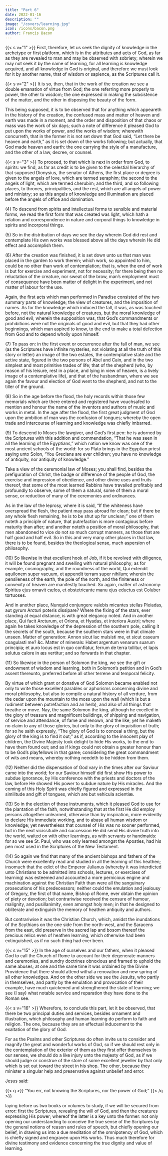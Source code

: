 ```yaml
---
title: "Part 6"
date: 2022-01-16
description: ""
image: "/covers/learning.jpg"
icon: /icons/bacon.png
author: Francis Bacon
---
```



{{< s v="1" >}} First, therefore, let us seek the dignity of knowledge in the archetype or first platform, which is in the attributes and acts of God, as far as they are revealed to man and may be observed with sobriety; wherein we may not seek it by the name of learning, for all learning is knowledge acquired, and all knowledge in God is original, and therefore we must look for it by another name, that of wisdom or sapience, as the Scriptures call it.

{{< s v="2" >}} It is so, then, that in the work of the creation we see a double emanation of virtue from God; the one referring more properly to power, the other to wisdom; the one expressed in making the subsistence of the matter, and the other in disposing the beauty of the form. 

This being supposed, it is to be observed that for anything which appeareth in the history of the creation, the confused mass and matter of heaven and earth was made in a moment, and the order and disposition of that chaos or mass was the work of six days; such a note of difference it pleased God to put upon the works of power, and the works of wisdom; wherewith concurreth, that in the former it is not set down that God said, “Let there be heaven and earth,” as it is set down of the works following; but actually, that God made heaven and earth: the one carrying the style of a manufacture, and the other of a law, decree, or counsel.

{{< s v="3" >}} To proceed, to that which is next in order from God, to spirits: we find, as far as credit is to be given to the celestial hierarchy of that supposed Dionysius, the senator of Athens, the first place or degree is given to the angels of love, which are termed seraphim; the second to the angels of light, which are termed cherubim; and the third, and so following places, to thrones, principalities, and the rest, which are all angels of power and ministry; so as this angels of knowledge and illumination are placed before the angels of office and domination.

(4) To descend from spirits and intellectual forms to sensible and material forms, we read the first form that was created was light, which hath a relation and correspondence in nature and corporal things to knowledge in spirits and incorporal things.

(5) So in the distribution of days we see the day wherein God did rest and contemplate His own works was blessed above all the days wherein He did effect and accomplish them.

(6) After the creation was finished, it is set down unto us that man was placed in the garden to work therein; which work, so appointed to him, could be no other than work of contemplation; that is, when the end of work is but for exercise and experiment, not for necessity; for there being then no reluctation of the creature, nor sweat of the brow, man’s employment must of consequence have been matter of delight in the experiment, and not matter of labour for the use.  

Again, the first acts which man performed in Paradise consisted of the two summary parts of knowledge; the view of creatures, and the imposition of names.  As for the knowledge which induced the fall, it was, as was touched before, not the natural knowledge of creatures, but the moral knowledge of good and evil; wherein the supposition was, that God’s commandments or prohibitions were not the originals of good and evil, but that they had other beginnings, which man aspired to know, to the end to make a total defection from God and to depend wholly upon himself.

(7) To pass on: in the first event or occurrence after the fall of man, we see (as the Scriptures have infinite mysteries, not violating at all the truth of this story or letter) an image of the two estates, the contemplative state and the active state, figured in the two persons of Abel and Cain, and in the two simplest and most primitive trades of life; that of the shepherd (who, by reason of his leisure, rest in a place, and lying in view of heaven, is a lively image of a contemplative life), and that of the husbandman, where we see again the favour and election of God went to the shepherd, and not to the tiller of the ground.

(8) So in the age before the flood, the holy records within those few memorials which are there entered and registered have vouchsafed to mention and honour the name of the inventors and authors of music and works in metal.  In the age after the flood, the first great judgment of God upon the ambition of man was the confusion of tongues; whereby the open trade and intercourse of learning and knowledge was chiefly imbarred.

(9) To descend to Moses the lawgiver, and God’s first pen: he is adorned by the Scriptures with this addition and commendation, “That he was seen in all the learning of the Egyptians,” which nation we know was one of the most ancient schools of the world: for so Plato brings in the Egyptian priest saying unto Solon, “You Grecians are ever children; you have no knowledge of antiquity, nor antiquity of knowledge.” 

Take a view of the ceremonial law of Moses; you shall find, besides the prefiguration of Christ, the badge or difference of the people of God, the exercise and impression of obedience, and other divine uses and fruits thereof, that some of the most learned Rabbins have travailed profitably and profoundly to observe, some of them a natural, some of them a moral sense, or reduction of many of the ceremonies and ordinances.  

As in the law of the leprosy, where it is said, “If the whiteness have overspread the flesh, the patient may pass abroad for clean; but if there be any whole flesh remaining, he is to be shut up for unclean;” one of them noteth a principle of nature, that putrefaction is more contagious before maturity than after; and another noteth a position of moral philosophy, that men abandoned to vice do not so much corrupt manners, as those that are half good and half evil.  So in this and very many other places in that law, there is to be found, besides the theological sense, much aspersion of philosophy.

(10)  So likewise in that excellent hook of Job, if it be revolved with diligence, it will be found pregnant and swelling with natural philosophy; as for example, cosmography, and the roundness of the world, Qui extendit aquilonem super vacuum, et appendit terram super nihilum; wherein the pensileness of the earth, the pole of the north, and the finiteness or convexity of heaven are manifestly touched. So again, matter of astronomy: Spiritus ejus ornavit cælos, et obstetricante manu ejus eductus est Coluber tortuoses.  

And in another place, Nunquid conjungere valebis micantes stellas Pleiadas, aut gyrum Arcturi poteris dissipare?  Where the fixing of the stars, ever standing at equal distance, is with great elegancy noted.  And in another place, Qui facit Arcturum, et Oriona, et Hyadas, et interiora Austri; where again he takes knowledge of the depression of the southern pole, calling it the secrets of the south, because the southern stars were in that climate unseen.  Matter of generation: Annon sicut lac mulsisti me, et sicut caseum coagulasti me? &c.  Matter of minerals: Habet argentum venarum suarum principia; et auro locus est in quo conflatur, ferrum de terra tollitur, et lapis solutus calore in æs vertitur; and so forwards in that chapter.

(11) So likewise in the person of Solomon the king, we see the gift or endowment of wisdom and learning, both in Solomon’s petition and in God’s assent thereunto, preferred before all other terrene and temporal felicity. 

By virtue of which grant or donative of God Solomon became enabled not only to write those excellent parables or aphorisms concerning divine and moral philosophy, but also to compile a natural history of all verdure, from the cedar upon the mountain to the moss upon the wall (which is but a rudiment between putrefaction and an herb), and also of all things that breathe or move.  Nay, the same Solomon the king, although he excelled in the glory of treasure and magnificent buildings, of shipping and navigation, of service and attendance, of fame and renown, and the like, yet he maketh no claim to any of those glories, but only to the glory of inquisition of truth; for so he saith expressly, “The glory of God is to conceal a thing, but the glory of the king is to find it out;” as if, according to the innocent play of children, the Divine Majesty took delight to hide His works, to the end to have them found out; and as if kings could not obtain a greater honour than to be God’s playfellows in that game; considering the great commandment of wits and means, whereby nothing needeth to be hidden from them.

(12) Neither did the dispensation of God vary in the times after our Saviour came into the world; for our Saviour himself did first show His power to subdue ignorance, by His conference with the priests and doctors of the law, before He showed His power to subdue nature by His miracles.  And the coming of this Holy Spirit was chiefly figured and expressed in the similitude and gift of tongues, which are but vehicula scientiæ.

(13) So in the election of those instruments, which it pleased God to use for the plantation of the faith, notwithstanding that at the first He did employ persons altogether unlearned, otherwise than by inspiration, more evidently to declare His immediate working, and to abase all human wisdom or knowledge; yet nevertheless that counsel of His was no sooner performed, but in the next vicissitude and succession He did send His divine truth into the world, waited on with other learnings, as with servants or handmaids: for so we see St. Paul, who was only learned amongst the Apostles, had his pen most used in the Scriptures of the New Testament.

(14) So again we find that many of the ancient bishops and fathers of the Church were excellently read and studied in all the learning of this heathen; insomuch that the edict of the Emperor Julianus (whereby it was interdicted unto Christians to be admitted into schools, lectures, or exercises of learning) was esteemed and accounted a more pernicious engine and machination against the Christian Faith than were all the sanguinary prosecutions of his predecessors; neither could the emulation and jealousy of Gregory, the first of that name, Bishop of Rome, ever obtain the opinion of piety or devotion; but contrariwise received the censure of humour, malignity, and pusillanimity, even amongst holy men; in that he designed to obliterate and extinguish the memory of heathen antiquity and authors.  

But contrariwise it was the Christian Church, which, amidst the inundations of the Scythians on the one side from the north-west, and the Saracens from the east, did preserve in the sacred lap and bosom thereof the precious relics even of heathen learning, which otherwise had been extinguished, as if no such thing had ever been.


{{< s v="15" >}} In the age of ourselves and our fathers, when it pleased God to call the Church of Rome to account for their degenerate manners and ceremonies, and sundry doctrines obnoxious and framed to uphold the same abuses; at one and the same time it was ordained by the Divine Providence that there should attend withal a renovation and new spring of all other knowledges.  And on the other side we see the Jesuits, who partly in themselves, and partly by the emulation and provocation of their example, have much quickened and strengthened the state of learning; we see (I say) what notable service and reparation they have done to the Roman see.

{{< s v="16" >}} Wherefore, to conclude this part, let it be observed, that there be two principal duties and services, besides ornament and illustration, which philosophy and human learning do perform to faith and religion.  The one, because they are an effectual inducement to the exaltation of the glory of God.

For as the Psalms and other Scriptures do often invite us to consider and magnify the great and wonderful works of God, so if we should rest only in the contemplation of the exterior of them as they first offer themselves to our senses, we should do a like injury unto the majesty of God, as if we should judge or construe of the store of some excellent jeweller by that only which is set out toward the street in his shop.  The other, because they minister a singular help and preservative against unbelief and error.  

Jesus said: 

{{< q >}}
“You err, not knowing the Scriptures, nor the power of God;” 
{{< /q >}}

laying before us two books or volumes to study, if we will be secured from error: first the Scriptures, revealing the will of God, and then the creatures expressing His power; whereof the latter is a key unto the former: not only opening our understanding to conceive the true sense of the Scriptures by the general notions of reason and rules of speech, but chiefly opening our belief, in drawing us into a due meditation of the omnipotency of God, which is chiefly signed and engraven upon His works.  Thus much therefore for divine testimony and evidence concerning the true dignity and value of learning.
